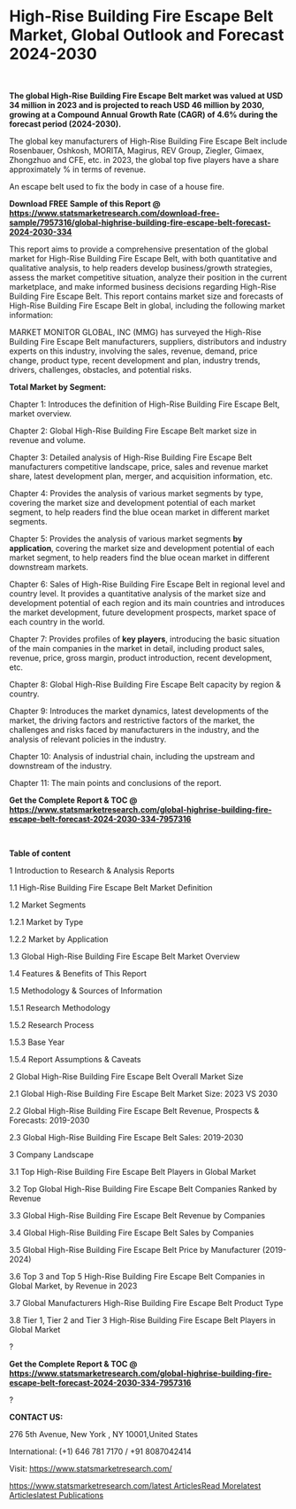 <h1>High-Rise Building Fire Escape Belt Market, Global Outlook and Forecast 2024-2030</h1><br/><p><strong>The global High-Rise Building Fire Escape Belt market was valued at USD 34 million in 2023 and is projected to reach USD 46 million by 2030, growing at a Compound Annual Growth Rate (<strong>CAGR</strong>) of 4.6% during the forecast period (2024-2030).</strong></p>
 
 
 
 <p>The global key manufacturers of High-Rise Building Fire Escape Belt include Rosenbauer, Oshkosh, MORITA, Magirus, REV Group, Ziegler, Gimaex, Zhongzhuo and CFE, etc. in 2023, the global top five players have a share approximately % in terms of revenue.</p>
 
 
 
 <p>An escape belt used to fix the body in case of a house fire.</p>
 
 
 
 <p><strong>Download FREE Sample of this Report @ <a href="https://www.statsmarketresearch.com/download-free-sample/7957316/global-highrise-building-fire-escape-belt-forecast-2024-2030-334">https://www.statsmarketresearch.com/download-free-sample/7957316/global-highrise-building-fire-escape-belt-forecast-2024-2030-334</a></strong></p>
 
 
 
 <p>This report aims to provide a comprehensive presentation of the global market for High-Rise Building Fire Escape Belt, with both quantitative and qualitative analysis, to help readers develop business/growth strategies, assess the market competitive situation, analyze their position in the current marketplace, and make informed business decisions regarding High-Rise Building Fire Escape Belt. This report contains market size and forecasts of High-Rise Building Fire Escape Belt in global, including the following market information:</p>
 
 
 
 <p>MARKET MONITOR GLOBAL, INC (MMG) has surveyed the High-Rise Building Fire Escape Belt manufacturers, suppliers, distributors and industry experts on this industry, involving the sales, revenue, demand, price change, product type, recent development and plan, industry trends, drivers, challenges, obstacles, and potential risks.</p>
 
 
 
 <p><strong>Total Market by Segment:</strong></p>
 
 
 
 <p>Chapter 1: Introduces the definition of High-Rise Building Fire Escape Belt, market overview.</p>
 
 
 
 <p>Chapter 2: Global High-Rise Building Fire Escape Belt market size in revenue and volume.</p>
 
 
 
 <p>Chapter 3: Detailed analysis of High-Rise Building Fire Escape Belt manufacturers competitive landscape, price, sales and revenue market share, latest development plan, merger, and acquisition information, etc.</p>
 
 
 
 <p>Chapter 4: Provides the analysis of various market segments by type, covering the market size and development potential of each market segment, to help readers find the blue ocean market in different market segments.</p>
 
 
 
 <p>Chapter 5: Provides the analysis of various market segments <strong>by application</strong>, covering the market size and development potential of each market segment, to help readers find the blue ocean market in different downstream markets.</p>
 
 
 
 <p>Chapter 6: Sales of High-Rise Building Fire Escape Belt in regional level and country level. It provides a quantitative analysis of the market size and development potential of each region and its main countries and introduces the market development, future development prospects, market space of each country in the world.</p>
 
 
 
 <p>Chapter 7: Provides profiles of <strong>key players</strong>, introducing the basic situation of the main companies in the market in detail, including product sales, revenue, price, gross margin, product introduction, recent development, etc.</p>
 
 
 
 <p>Chapter 8: Global High-Rise Building Fire Escape Belt capacity by region & country.</p>
 
 
 
 <p>Chapter 9: Introduces the market dynamics, latest developments of the market, the driving factors and restrictive factors of the market, the challenges and risks faced by manufacturers in the industry, and the analysis of relevant policies in the industry.</p>
 
 
 
 <p>Chapter 10: Analysis of industrial chain, including the upstream and downstream of the industry.</p>
 
 
 
 <p>Chapter 11: The main points and conclusions of the report.</p>
 
 
 
 <div><b>Get the Complete Report & TOC @ <a href="https://www.statsmarketresearch.com/global-highrise-building-fire-escape-belt-forecast-2024-2030-334-7957316">https://www.statsmarketresearch.com/global-highrise-building-fire-escape-belt-forecast-2024-2030-334-7957316</a></b></div>
 
 
 
 <p><br />
 
 <b>Table of content</b></p>
 
 
 
 <p>1 Introduction to Research & Analysis Reports<br />
 
 1.1 High-Rise Building Fire Escape Belt Market Definition<br />
 
 1.2 Market Segments<br />
 
 1.2.1 Market by Type<br />
 
 1.2.2 Market by Application<br />
 
 1.3 Global High-Rise Building Fire Escape Belt Market Overview<br />
 
 1.4 Features & Benefits of This Report<br />
 
 1.5 Methodology & Sources of Information<br />
 
 1.5.1 Research Methodology<br />
 
 1.5.2 Research Process<br />
 
 1.5.3 Base Year<br />
 
 1.5.4 Report Assumptions & Caveats<br />
 
 2 Global High-Rise Building Fire Escape Belt Overall Market Size<br />
 
 2.1 Global High-Rise Building Fire Escape Belt Market Size: 2023 VS 2030<br />
 
 2.2 Global High-Rise Building Fire Escape Belt Revenue, Prospects & Forecasts: 2019-2030<br />
 
 2.3 Global High-Rise Building Fire Escape Belt Sales: 2019-2030<br />
 
 3 Company Landscape<br />
 
 3.1 Top High-Rise Building Fire Escape Belt Players in Global Market<br />
 
 3.2 Top Global High-Rise Building Fire Escape Belt Companies Ranked by Revenue<br />
 
 3.3 Global High-Rise Building Fire Escape Belt Revenue by Companies<br />
 
 3.4 Global High-Rise Building Fire Escape Belt Sales by Companies<br />
 
 3.5 Global High-Rise Building Fire Escape Belt Price by Manufacturer (2019-2024)<br />
 
 3.6 Top 3 and Top 5 High-Rise Building Fire Escape Belt Companies in Global Market, by Revenue in 2023<br />
 
 3.7 Global Manufacturers High-Rise Building Fire Escape Belt Product Type<br />
 
 3.8 Tier 1, Tier 2 and Tier 3 High-Rise Building Fire Escape Belt Players in Global Market<br />
 
 ? </p>
 
 
 
 <div><b>Get the Complete Report & TOC @ <a href="https://www.statsmarketresearch.com/global-highrise-building-fire-escape-belt-forecast-2024-2030-334-7957316">https://www.statsmarketresearch.com/global-highrise-building-fire-escape-belt-forecast-2024-2030-334-7957316</a></b></div>
 
 
 
 <p>? </p>
 
 
 
 <p><b>CONTACT US:</b><br />
 
 276 5th Avenue, New York , NY 10001,United States<br />
 
 International: (+1) 646 781 7170 / +91 8087042414<br />
 
 Visit: <a href="https://www.statsmarketresearch.com/">https://www.statsmarketresearch.com/</a><br />
 
 <a href="https://gyeongbokgung.com">https://www.statsmarketresearch.com/</a><a href="https://hallyeomaritime.com">latest Articles</a><a href="https://jingwansa.com">Read More</a><a href="https://nguoiviet.jp/">latest Articles</a><a href="https://www.intelmarketresearch.com/">latest Publications</a></p>